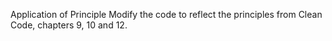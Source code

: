 Application of Principle
Modify the code to reflect the principles from Clean Code, chapters 9, 10 and 12.